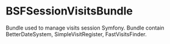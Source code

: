 # BSFSessionVisitsBundle
Bundle used to manage visits session Symfony.
Bundle contain BetterDateSystem, SimpleVisitRegister, FastVisitsFinder.
